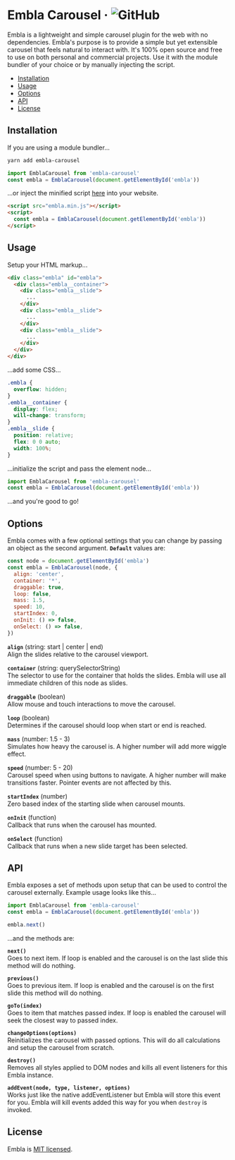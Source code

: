 # Embla Carousel &middot; ![GitHub](https://img.shields.io/github/license/davidcetinkaya/embla-carousel.svg?color=blue)

Embla is a lightweight and simple carousel plugin for the web with no dependencies. Embla's purpose is to provide a simple but yet extensible carousel that feels natural to interact with. It's 100% open source and free to use on both personal and commercial projects. Use it with the module bundler of your choice or by manually injecting the script.

- [Installation](#installation)
- [Usage](#usage)
- [Options](#options)
- [API](#api)
- [License](#license)

## Installation

If you are using a module bundler...

```bash
yarn add embla-carousel
```

```javascript
import EmblaCarousel from 'embla-carousel'
const embla = EmblaCarousel(document.getElementById('embla'))
```

...or inject the minified script [here](https://raw.githubusercontent.com/davidcetinkaya/embla-carousel/master/sandbox/index.js) into your website.

```html
<script src="embla.min.js"></script>
<script>
  const embla = EmblaCarousel(document.getElementById('embla'))
</script>
```

## Usage

Setup your HTML markup...

```html
<div class="embla" id="embla">
  <div class="embla__container">
    <div class="embla__slide">
      ...
    </div>
    <div class="embla__slide">
      ...
    </div>
    <div class="embla__slide">
      ...
    </div>
  </div>
</div>
```

...add some CSS...

```css
.embla {
  overflow: hidden;
}
.embla__container {
  display: flex;
  will-change: transform;
}
.embla__slide {
  position: relative;
  flex: 0 0 auto;
  width: 100%;
}
```

...initialize the script and pass the element node...

```javascript
import EmblaCarousel from 'embla-carousel'
const embla = EmblaCarousel(document.getElementById('embla'))
```

...and you're good to go!

## Options

Embla comes with a few optional settings that you can change by passing an object as the second argument. **`Default`** values are:

```javascript
const node = document.getElementById('embla')
const embla = EmblaCarousel(node, {
  align: 'center',
  container: '*',
  draggable: true,
  loop: false,
  mass: 1.5,
  speed: 10,
  startIndex: 0,
  onInit: () => false,
  onSelect: () => false,
})
```

**`align`** (string: start | center | end)  
Align the slides relative to the carousel viewport.

**`container`** (string: querySelectorString)  
The selector to use for the container that holds the slides. Embla will use all immediate children of this node as slides.

**`draggable`** (boolean)  
Allow mouse and touch interactions to move the carousel.

**`loop`** (boolean)  
Determines if the carousel should loop when start or end is reached.

**`mass`** (number: 1.5 - 3)  
Simulates how heavy the carousel is. A higher number will add more wiggle effect.

**`speed`** (number: 5 - 20)  
Carousel speed when using buttons to navigate. A higher number will make transitions faster. Pointer events are not affected by this.

**`startIndex`** (number)  
Zero based index of the starting slide when carousel mounts.

**`onInit`** (function)  
Callback that runs when the carousel has mounted.

**`onSelect`** (function)  
Callback that runs when a new slide target has been selected.

## API

Embla exposes a set of methods upon setup that can be used to control the carousel externally. Example usage looks like this...

```javascript
import EmblaCarousel from 'embla-carousel'
const embla = EmblaCarousel(document.getElementById('embla'))

embla.next()
```

...and the methods are:

**`next()`**  
Goes to next item. If loop is enabled and the carousel is on the last slide this method will do nothing.

**`previous()`**  
Goes to previous item. If loop is enabled and the carousel is on the first slide this method will do nothing.

**`goTo(index)`**  
Goes to item that matches passed index. If loop is enabled the carousel will seek the closest way to passed index.

**`changeOptions(options)`**  
Reinitializes the carousel with passed options. This will do all calculations and setup the carousel from scratch.

**`destroy()`**  
Removes all styles applied to DOM nodes and kills all event listeners for this Embla instance.

**`addEvent(node, type, listener, options)`**  
Works just like the native addEventListener but Embla will store this event for you. Embla will kill events added this way for you when `destroy` is invoked.

## License

Embla is [MIT licensed](./LICENSE).
